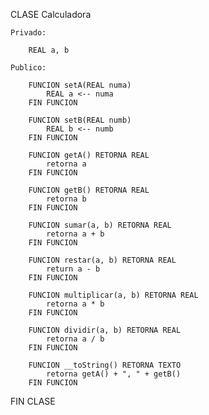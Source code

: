 CLASE Calculadora 

    Privado:

        REAL a, b

    Publico:

        FUNCION setA(REAL numa) 
            REAL a <-- numa
        FIN FUNCION
        
        FUNCION setB(REAL numb) 
            REAL b <-- numb
        FIN FUNCION
                
        FUNCION getA() RETORNA REAL
            retorna a
        FIN FUNCION

        FUNCION getB() RETORNA REAL
            retorna b
        FIN FUNCION

        FUNCION sumar(a, b) RETORNA REAL
            retorna a + b
        FIN FUNCION

        FUNCION restar(a, b) RETORNA REAL
            return a - b
        FIN FUNCION

        FUNCION multiplicar(a, b) RETORNA REAL
            retorna a * b
        FIN FUNCION

        FUNCION dividir(a, b) RETORNA REAL
            retorna a / b
        FIN FUNCION

        FUNCION __toString() RETORNA TEXTO
            retorna getA() + ", " + getB()
        FIN FUNCION
FIN CLASE